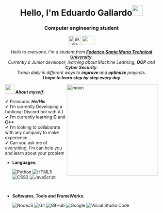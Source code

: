 <h1 align="center">Hello, I'm Eduardo Gallardo<img src="https://media.giphy.com/media/hvRJCLFzcasrR4ia7z/giphy.gif" width="35"></h1>
<h3 align="center">Computer engineering student</h3>
<p align="center">
<a href="https://www.linkedin.com/in/egallardog" target="blank"><img align="center" src="https://cdn.jsdelivr.net/npm/simple-icons@3.0.1/icons/linkedin.svg" alt="aksia" height="30" width="40" /></a>
 <a href = "mailto: egallardog@usm.cl"><img align="center" src="https://simpleicons.org/icons/mailgun.svg" height="30" width="40" /></a>
</p>

<p align="center">
  <em>
    Hello to everyone,</b> I'm a student from <a href="https://usm.cl"> <b>Federico Santa Maria Technical University</b></a>. <br>
    Currently a Junior developer, learning about Machine Learning, <b>OOP</b> and <b>Cyber Security</b>. <br>Tranin daily in different ways to <b>improve</b> and <b>optimize</b> proyects.
  </em> 
  <br>
 <b><i>I hope to learn step by step every day</i></b>
</p>

<img align="right" width=300px alt="moon" src="https://media.giphy.com/media/v1.Y2lkPTc5MGI3NjExaGw0NWxpOHRpbmI5dmg2dTNwNDNlaW9yMjQwY2lkZ2pnanNjbWg0ayZlcD12MV9naWZzX3NlYXJjaCZjdD1n/3GtGJYx1uPZM4/giphy.gif" />

<img src="https://media.giphy.com/media/v1.Y2lkPTc5MGI3NjExc3Q3N2g4MHNzNjFjZGY1MGF5dnUzMW1kOHh0NmU0b3VkdDd4cmI5ZyZlcD12MV9zdGlja2Vyc19zZWFyY2gmY3Q9cw/MZAz3oTXiFrP2/giphy.gif" width="30px">&nbsp;***About myself:***

✔ Pronouns: ***He/His***<br>
✔ I’m currently Developing a funtional Discord bot with A.I<br>
✔ I’m currently learning **C** and **C++**<br>
✔ I’m looking to collaborate with any company to make experience<br>
✔ Can you ask me of everything, I'm can help you and learn about your problem <br> 

<p align="center">

- **Languages**:

   ![Python](https://img.shields.io/badge/Python%20-%2314354C.svg?style=for-the-badge&logo=python&logoColor=white)
   ![HTML5](https://img.shields.io/badge/HTML5%20-%23E34F26.svg?style=for-the-badge&logo=html5&logoColor=white)
   ![CSS3](https://img.shields.io/badge/CSS%20-%231572B6.svg?style=for-the-badge&logo=css3&logoColor=white)
   ![JavaScript](https://img.shields.io/badge/JavaScript%20-%23F7DF1E.svg?style=for-the-badge&logo=javascript&logoColor=black)
    
<br>

- **Softwares, Tools and FrameWorks**:

    ![NodeJS](https://img.shields.io/badge/node.js-6DA55F?style=for-the-badge&logo=node.js&logoColor=white)
    ![Git](https://img.shields.io/badge/git-%23F05033.svg?style=for-the-badge&logo=git&logoColor=white)
    ![GitHub](https://img.shields.io/badge/github-%23121011.svg?style=for-the-badge&logo=github&logoColor=white)
    ![Google](https://img.shields.io/badge/google-%234285F4.svg?style=for-the-badge&logo=google&logoColor=white)
    ![Visual Studio Code](https://img.shields.io/badge/Visual%20Studio%20Code-0078d7.svg?style=for-the-badge&logo=visual-studio-code&logoColor=white)

</p>
